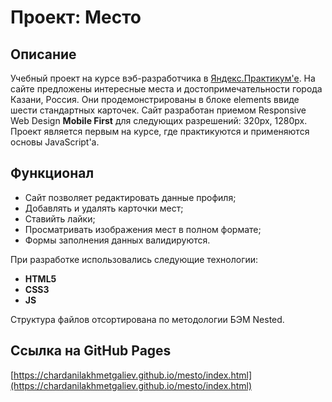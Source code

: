# Проект: Место

## Описание
Учебный проект на курсе вэб-разработчика в [Яндекс.Практикум'е](https://practicum.yandex.ru/profile/web/). На сайте предложены интересные места и достопримечательности города Казани, Россия. Они продемонстрированы в блоке elements ввиде шести стандартных карточек. Сайт разработан приемом Responsive Web Design **Mobile First** для следующих разрешений: 320px, 1280px. Проект является первым на курсе, где практикуются и применяются основы JavaScript'а.

## Функционал
* Сайт позволяет редактировать данные профиля;
* Добавлять и удалять карточки мест;
* Ставийть лайки;
* Просматривать изображения мест в полном формате;
* Формы заполнения данных валидируются.

При разработке использовались следующие технологии:
* **HTML5**
* **CSS3**
* **JS**

Структура файлов отсортирована по методологии БЭМ Nested.

## Ссылка на GitHub Pages
[https://chardanilakhmetgaliev.github.io/mesto/index.html](https://chardanilakhmetgaliev.github.io/mesto/index.html)
